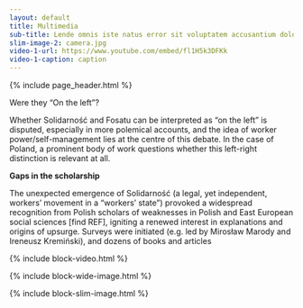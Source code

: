 ```yaml
---
layout: default
title: Multimedia
sub-title: Lende omnis iste natus error sit voluptatem accusantium doloremque laudantium, totam rem aperiam, eaque ipsa quae ab illo inventore veritatis et quasi architecto beatae vitae dicta sunt explicabo. 
slim-image-2: camera.jpg
video-1-url: https://www.youtube.com/embed/fl1H5k3DFKk
video-1-caption: caption
---
```


{% include page_header.html %}

<div class="normal-paragraph paragraph col-md-8 offset-md-2" markdown=1>

Were they “On the left”?

Whether Solidarność and Fosatu can be interpreted as “on the left” is disputed, especially in more polemical accounts, and the idea of worker power/self-management lies at the centre of this debate. In the case of Poland, a prominent body of work questions whether this left-right distinction is relevant at all.

**Gaps in the scholarship**

The unexpected emergence of Solidarność (a legal, yet independent, workers’ movement in a “workers’ state”) provoked a widespread recognition from Polish scholars of weaknesses in Polish and East European social sciences \[find REF\], igniting a renewed interest in explanations and origins of upsurge. Surveys were initiated (e.g. led by Mirosław Marody and Ireneusz Kremiński), and dozens of books and articles

</div>

{% include block-video.html %}

{% include block-wide-image.html %}

{% include block-slim-image.html %}

